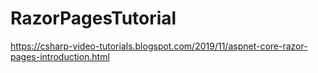 # RazorPagesTutorial

https://csharp-video-tutorials.blogspot.com/2019/11/aspnet-core-razor-pages-introduction.html
